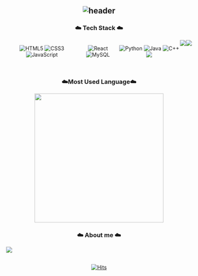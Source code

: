 <div align="center"> 
  
![header](https://capsule-render.vercel.app/api?type=waving&color=timeGradient&text=Welcome%20to%20Jiyeon's%20GitHub%20✨ㅤㅤ&animation=twinkling&fontSize=35&fontAlignY=40&fontAlign=70&height=250)
---

<h3>☁️ Tech Stack ☁️</h3>
<div style="display:flex; flex-direction:row;">
  
  ![HTML5](https://img.shields.io/badge/html5-%23E34F26.svg?style=flat-square&logo=html5&logoColor=white)
  ![CSS3](https://img.shields.io/badge/css3-%231572B6.svg?style=flat-square&logo=css3&logoColor=white)
  ![JavaScript](https://img.shields.io/badge/javascript-%23323330.svg?style=flat-square&logo=javascript&logoColor=%23F7DF1E)
  
  ![React](https://img.shields.io/badge/react-%2320232a.svg?style=flat-square&logo=react&logoColor=%2361DAFB)
  ![MySQL](https://img.shields.io/badge/mysql-%2000f.svg?style=flat-square&logo=mysql&logoColor=white)
  
  ![Python](https://img.shields.io/badge/python-3670A0?style=flat-square&logo=python&logoColor=ffdd54)
  ![Java](https://img.shields.io/badge/java-%23ED8B00.svg?style=flat-square&logo=java&logoColor=white)
  ![C++](https://img.shields.io/badge/c++-%2300599C.svg?style=flat-square&logo=c%2B%2B&logoColor=white)
  <img src="https://img.shields.io/badge/OpenCV-5C3EE8?style=flat-square&logo=opencv&logoColor=white">
  
  <img src="https://img.shields.io/badge/Andoid Studio-3DD84?style=flat-square&logo=android studio&logoColor=white">
  <img src="https://img.shields.io/badge/Kotlin-7F52FF?style=flat-square&logo=kotlin&logoColor=white"> 
  <br>
</div>
<br>
<h3>☁️Most Used Language☁️</h3>
<p>
  <a href="https://github.com/anuraghazra/github-readme-stats">
      <img src="https://github-readme-stats.vercel.app/api/top-langs/?username=withtaylors&layout=compact&show_icons=true&count_private=true&exclude_repo=Algorithm_SWEA" width=350px/>
  </a>  
</p>

<h3>☁️ About me ☁️</h3>
<div style="display:flex; flex-direction:row;">
    <a href="https://www.notion.so/Jiyeon-Park-216bfd1fbdc44031b68d627ca18cb0a2">
        <img src="https://img.shields.io/badge/Notion-ffffff?style=flat-square&logo=Notion&logoColor=black"> 
    </a>
</div>
  <br>
  
[![Hits](https://hits.seeyoufarm.com/api/count/incr/badge.svg?url=https%3A%2F%2Fgithub.com%2Fwithtaylors%2Fhit-counter&count_bg=%23B5E2FF&title_bg=%23555555&icon=github.svg&icon_color=%23E7E7E7&title=GITHUB&edge_flat=false)](https://hits.seeyoufarm.com)
</div>
